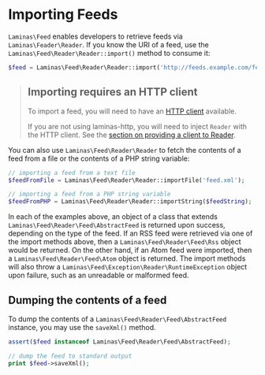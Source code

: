 # Importing Feeds

`Laminas\Feed` enables developers to retrieve feeds via `Laminas\Feader\Reader`. If
you know the URI of a feed, use the `Laminas\Feed\Reader\Reader::import()` method
to consume it:

```php
$feed = Laminas\Feed\Reader\Reader::import('http://feeds.example.com/feedName');
```

> ## Importing requires an HTTP client
>
> To import a feed, you will need to have an [HTTP client](laminas.feed.http-clients)
> available. 
>
> If you are not using laminas-http, you will need to inject `Reader` with the HTTP
> client. See the [section on providing a client to Reader](http-clients.md#providing-a-client-to-reader).

You can also use `Laminas\Feed\Reader\Reader` to fetch the contents of a feed from
a file or the contents of a PHP string variable:

```php
// importing a feed from a text file
$feedFromFile = Laminas\Feed\Reader\Reader::importFile('feed.xml');

// importing a feed from a PHP string variable
$feedFromPHP = Laminas\Feed\Reader\Reader::importString($feedString);
```

In each of the examples above, an object of a class that extends
`Laminas\Feed\Reader\Feed\AbstractFeed` is returned upon success, depending on the
type of the feed. If an RSS feed were retrieved via one of the import methods
above, then a `Laminas\Feed\Reader\Feed\Rss` object would be returned. On the other
hand, if an Atom feed were imported, then a `Laminas\Feed\Reader\Feed\Atom` object
is returned. The import methods will also throw a
`Laminas\Feed\Exception\Reader\RuntimeException` object upon failure, such as an
unreadable or malformed feed.

## Dumping the contents of a feed

To dump the contents of a `Laminas\Feed\Reader\Feed\AbstractFeed` instance, you may
use the `saveXml()` method.

```php
assert($feed instanceof Laminas\Feed\Reader\Feed\AbstractFeed);

// dump the feed to standard output
print $feed->saveXml();
```

